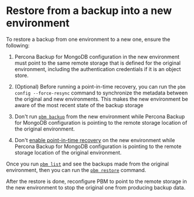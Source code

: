 # Restore from a backup into a new environment

To restore a backup from one environment to a new one, ensure the following:

1. Percona Backup for MongoDB configuration in the new environment must point to the same remote storage that is defined for the original environment, including the authentication credentials if it is an object store. 

2. (Optional) Before running a point-in-time recovery, you can run the `pbm config --force-resync` command to synchronize the metadata between the original and new environments. This makes the new environment be aware of the most recent state of the backup storage

3. Don't run [`pbm backup`](../reference/pbm-commands.md#pbm-backup) from the new environment while Percona Backup for MongoDB configuration is pointing to the remote storage location of the original environment.

4. Don't [enable point-in-time recovery](point-in-time-recovery.md) on the new environment while Percona Backup for MongoDB configuration is pointing to the remote storage location of the original environment.

Once you run [`pbm list`](../reference/pbm-commands.md#pbm-list) and see the backups made from the original environment, then you can run the [`pbm restore`](../reference/pbm-commands.md#pbm-restore) command.

After the restore is done, reconfigure PBM to point to the remote storage in the new environment to stop the original one from producing backup data.